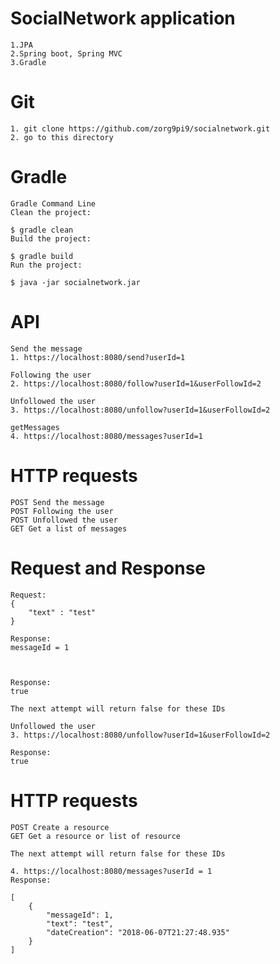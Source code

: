 

# SocialNetwork application

    1.JPA
    2.Spring boot, Spring MVC
    3.Gradle

# Git

    1. git clone https://github.com/zorg9pi9/socialnetwork.git
    2. go to this directory

# Gradle

    Gradle Command Line
    Clean the project:

    $ gradle clean
    Build the project:

    $ gradle build
    Run the project:

    $ java -jar socialnetwork.jar

# API

    Send the message
    1. https://localhost:8080/send?userId=1
    
    Following the user
    2. https://localhost:8080/follow?userId=1&userFollowId=2
    
    Unfollowed the user
    3. https://localhost:8080/unfollow?userId=1&userFollowId=2
    
    getMessages
    4. https://localhost:8080/messages?userId=1
    
# HTTP requests

    POST Send the message
    POST Following the user
    POST Unfollowed the user
    GET Get a list of messages
    
# Request and Response

    Request:
    {	
        "text" : "test"	
    }

    Response:
    messageId = 1

   

    Response:
    true 

    The next attempt will return false for these IDs

    Unfollowed the user
    3. https://localhost:8080/unfollow?userId=1&userFollowId=2

    Response:
    true
    
# HTTP requests
    POST Create a resource
    GET Get a resource or list of resource

    The next attempt will return false for these IDs

    4. https://localhost:8080/messages?userId = 1
    Response:

    [
        {
            "messageId": 1,
            "text": "test",
            "dateCreation": "2018-06-07T21:27:48.935"
        }
    ]
